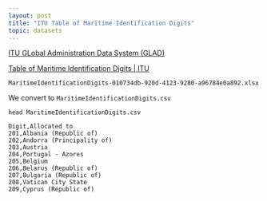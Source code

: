 ```yaml
---
layout: post
title: "ITU Table of Maritime Identification Digits"
topic: datasets
---
```


[ITU GLobal Administration Data System (GLAD)](https://www.itu.int/en/ITU-R/terrestrial/fmd/Pages/glad.aspx)

[Table of Maritime Identification Digits \| ITU](https://www.itu.int/en/ITU-R/terrestrial/fmd/Pages/mid.aspx)

`MaritimeIdentificationDigits-010734db-920d-4123-9280-a96784e0a892.xlsx`

We convert to `MaritimeIdentificationDigits.csv`

`head MaritimeIdentificationDigits.csv`

```csv
Digit,Allocated to
201,Albania (Republic of)
202,Andorra (Principality of)
203,Austria
204,Portugal - Azores
205,Belgium
206,Belarus (Republic of)
207,Bulgaria (Republic of)
208,Vatican City State
209,Cyprus (Republic of)
```

